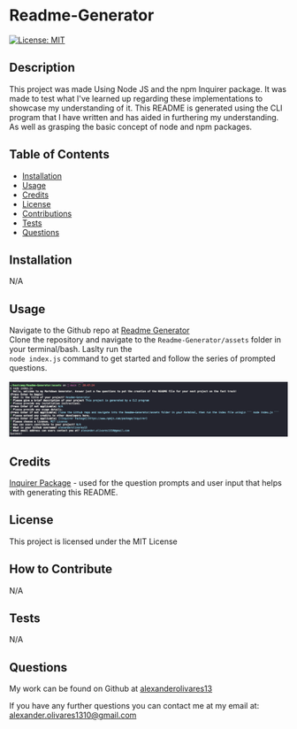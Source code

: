 # Readme-Generator 

  [![License: MIT](https://img.shields.io/badge/License-MIT-yellow.svg)](https://opensource.org/licenses/MIT)

  ## Description
  
  This project was made Using Node JS and the npm Inquirer package. It was made to test what I've learned up regarding these implementations to showcase my understanding of it. This README is generated using the CLI program that I have written and has aided in furthering my understanding. As well as grasping the basic concept of node and npm packages.
  
  ## Table of Contents
  
  - [Installation](#installation)
  - [Usage](#usage)
  - [Credits](#credits)
  - [License](#license)
  - [Contributions](#how-to-contribute)
  - [Tests](#tests)
  - [Questions](#questions)
  
  ## Installation
  
  N/A
  
  ## Usage

  Navigate to the Github repo at [Readme Generator](https://www.github.com/Readme-Generator)  <br>  Clone the repository and navigate to the ``` Readme-Generator/assets ``` folder in your terminal/bash. Laslty run the  <br>  ``` node index.js ``` command to get started and follow the series of prompted questions.  <br>  
  ![CLI Program](./images/cli%20program.png)

  ## Credits
  
  [Inquirer Package](https://www.npmjs.com/package/inquirer) - used for the question prompts and user input that helps with generating this README.

  ## License

  This project is licensed under the MIT License

  ## How to Contribute
  
  N/A
  
  ## Tests
  
  N/A

  ## Questions
  
  My work can be found on Github at [alexanderolivares13](https://www.github.com/alexanderolivares13)

  If you have any further questions you can contact me at my email at: [alexander.olivares1310@gmail.com](mailto:alexander.olivares1310@gmail.com)



